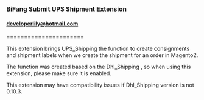 ### BiFang Submit UPS Shipment Extension
#### developerlily@hotmail.com
======================

This extension brings UPS_Shipping the function to create consignments and shipment labels when we create the shipment for an order in Magento2.

The function was created based on the Dhl_Shipping , so when using this extension, please make sure it is enabled.

This extension may have compatibility issues if Dhl_Shipping version is not 0.10.3.
